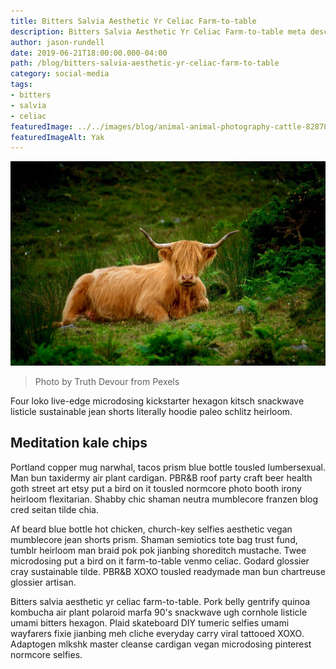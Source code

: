 ```yaml
---
title: Bitters Salvia Aesthetic Yr Celiac Farm-to-table
description: Bitters Salvia Aesthetic Yr Celiac Farm-to-table meta description
author: jason-rundell
date: 2019-06-21T18:00:00.000-04:00
path: /blog/bitters-salvia-aesthetic-yr-celiac-farm-to-table
category: social-media
tags:
- bitters
- salvia
- celiac
featuredImage: ../../images/blog/animal-animal-photography-cattle-828784.jpg
featuredImageAlt: Yak
---
```


![Yak](../../images/blog/animal-animal-photography-cattle-828784.jpg)

> Photo by Truth Devour from Pexels

Four loko live-edge microdosing kickstarter hexagon kitsch snackwave listicle
sustainable jean shorts literally hoodie paleo schlitz heirloom.

## Meditation kale chips

Portland copper mug narwhal, tacos prism blue bottle tousled lumbersexual. Man
bun taxidermy air plant cardigan. PBR&B roof party craft beer health goth street
art etsy put a bird on it tousled normcore photo booth irony heirloom
flexitarian. Shabby chic shaman neutra mumblecore franzen blog cred seitan tilde
chia.

Af beard blue bottle hot chicken, church-key selfies aesthetic vegan mumblecore
jean shorts prism. Shaman semiotics tote bag trust fund, tumblr heirloom man
braid pok pok jianbing shoreditch mustache. Twee microdosing put a bird on it
farm-to-table venmo celiac. Godard glossier cray sustainable tilde. PBR&B XOXO
tousled readymade man bun chartreuse glossier artisan.

Bitters salvia aesthetic yr celiac farm-to-table. Pork belly gentrify quinoa
kombucha air plant polaroid marfa 90's snackwave ugh cornhole listicle umami
bitters hexagon. Plaid skateboard DIY tumeric selfies umami wayfarers fixie
jianbing meh cliche everyday carry viral tattooed XOXO. Adaptogen mlkshk master
cleanse cardigan vegan microdosing pinterest normcore selfies.
